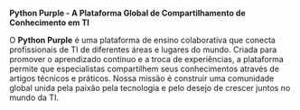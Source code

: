 **Python Purple - A Plataforma Global de Compartilhamento de Conhecimento em TI**  

O **Python Purple** é uma plataforma de ensino colaborativa que conecta profissionais de TI de diferentes áreas e lugares do mundo. Criada para promover o aprendizado contínuo e a troca de experiências, a plataforma permite que especialistas compartilhem seus conhecimentos através de artigos técnicos e práticos. Nossa missão é construir uma comunidade global unida pela paixão pela tecnologia e pelo desejo de crescer juntos no mundo da TI.